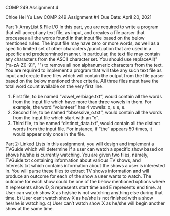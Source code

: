 COMP 249 Assignment 4

 Chloe Hei Yu Law
 COMP 249 Assignment #4
 Due Date: April 20, 2021
 
Part 1: ArrayList & File I/O
In this part, you are required to write a program that will accept any text file, as input, and creates a file parser
that processes all the words found in that input file based on the below mentioned rules. The input file may have
zero or more words, as well as a specific limited set of other characters /punctuation that are used in a specific
and predetermined manner. In particular, the text file may contain any characters from the ASCII character set.
You should use replaceAll("[^a-zA-Z0-9]", "") to remove all non alphanumeric characters from the text.
You are required to implement a program that will take any such text file as input and create three files which will
contain the output from the file parser based on the below mentioned three criteria. All three files must have the
total word count available on the very first line.
1. First file, to be named “vowel_verbiage.txt”, would contain all the words from the input file which have
more than three vowels in them. For example, the word “volunteer” has 4 vowels: o, u e, e.
2. Second file, to be named “obsessive_o.txt”, would contain all the words from the input file which start
with an “o”.
3. Third file, to be named “distinct_data.txt”, would contain all the distinct words from the input file. For
instance, if “the” appears 50 times, it would appear only once in the file. 

Part 2: Linked Lists
In this assignment, you will design and implement a TVGuide which will determine if a user can watch a specific
show based on shows he/she is currently watching. You are given two files, namely, TVGuide.txt containing
information about various TV shows, and Interests.txt which contains information about the shows a user is
interested in. You will parse these files to extract TV shows information and will produce an outcome for each of
the show a user wants to watch. The outcome for each show could be one of the below mentioned options where
X represents showID, S represents start time and E represents end time.
a) User can watch show X as he/she is not watching anything else during that time.
b) User can’t watch show X as he/she is not finished with a show he/she is watching.
c) User can’t watch show X as he/she will begin another show at the same time. 

 
 
